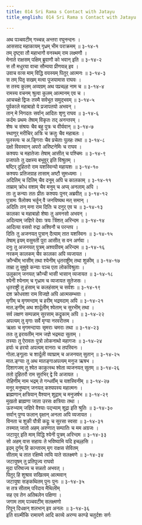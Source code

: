 ```yaml
---
title: 014 Sri Rama s Contact with Jatayu
title_english: 014 Sri Rama s Contact with Jatayu

---
```

<div class="audioEmbed"  caption="श्रीराम-हरिसीताराममूर्ति-घनपाठिभ्यां वचनम्" src="https://archive.org/download/Ramayana-recitation-Sriram-harisItArAmamUrti-Ghanapaati-v2/Kanda_3/Kanda_3_ARK-014-Jatayusho_Vruthanthaha.mp3"></div>

अथ पञ्चवटीम् गच्चन्न् अन्तरा रघुनन्दनः ।  
आससाद महाकायम् गृध्रम् भीम पराक्रमम् ॥ ३-१४-१  
तम् दृष्ट्वा तौ महाभागौ वनस्थम् राम लक्ष्मणौ ।  
मेनाते राक्षसम् पक्षिम् ब्रुवाणौ को भवान् इति ॥ ३-१४-२  
स तौ मधुरया वाचा सौम्यया प्रीणयन्न् इव ।  
उवाच वत्स माम् विद्धि वयस्यम् पितुर् आत्मनः ॥ ३-१४-३  
स तम् पितृ सखम् मत्वा पूजयामास राघवः ।  
स तस्य कुलम् अव्यग्रम् अथ पप्रच्छ्ह नाम च ॥ ३-१४-४  
रामस्य वचनम् श्रुत्वा कुलम् आत्मानम् एव च ।  
आचचक्षे द्विजः तस्मै सर्वभूत समुद्भवम् ॥ ३-१४-५  
पूर्वकाले महाबाहो ये प्रजापतयो अभवन् ।  
तान् मे निगदतः सर्वान् आदितः शृणु राघव ॥ ३-१४-६  
कर्दमः प्रथमः तेषाम् विकृतः तद् अनन्तरम् ।  
शेषः च संश्रयः चैव बहु पुत्रः च वीर्यवान् ॥ ३-१४-७  
स्थाणुर् मरीचिर् अत्रिः च क्रतुः चैव महाबलः ।  
पुलस्त्यः च अ.ङ्गिराः चैव प्रचेताः पुलहः तथा ॥ ३-१४-८  
दक्षो विवस्वान् अपरो अरिष्टनेमिः च राघव ।  
कश्यपः च महातेजाः तेषाम् आसीत् च पश्चिमः ॥ ३-१४-९  
प्रजापतेः तु दक्षस्य बभूवुर् इति विश्रुतम् ।  
षष्टिर् दुहितरो राम यशस्विन्यो महायशः ॥ ३-१४-१०  
कश्यपः प्रतिजग्राह तासाम् अष्टौ सुमध्यमाः ।  
अदितिम् च दितिम् चैव दनूम् अपि च कालकाम् ॥ ३-१४-११  
ताम्राम् क्रोध वशाम् चैव मनुम् च अप्य् अनलाम् अपि ।  
ताः तु कन्याः ततः प्रीतः कश्यपः पुनर् अब्रवीत् ॥ ३-१४-१२  
पुत्रामः त्रैलोक्य भर्तॄन् वै जनयिष्यथ मत् समान् ।  
अदितिः तन् मना राम दितिः च दनुर् एव च ॥ ३-१४-१३  
कालका च महाबाहो शेषाः तु अमनसो अभवन् ।  
अदित्याम् जज्ञिरे देवाः त्रयः त्रिंशत् अरिन्दम ॥ ३-१४-१४  
आदित्या वसवो रुद्रा अश्विनौ च परन्तप ।  
दितिः तु अजनयत् पुत्रान् दैत्याम् तात यशस्विनः ॥ ३-१४-१५  
तेषाम् इयम् वसुमती पुरा आसीत् स वन अर्णवा ।  
दनुः तु अजनयत् पुत्रम् अश्वग्रीवम् अरिन्दम ॥ ३-१४-१६  
नरकम् कालकम् चैव कालका अपि व्यजायत ।  
क्रौन्चीम् भासीम् तथा श्येनीम् धृतराष्ट्रीम् तथा शुकीम् ॥ ३-१४-१७  
ताम्रा तु सुषुवे कन्याः पञ्च एता लोकविश्रुताः ।  
उलूकान् जनयत् क्रौन्ची भासी भासान् व्यजायत ॥ ३-१४-१८  
श्येनी श्येनाम् च गृध्राम च व्यजायत सुतेजसः ।  
धृतराष्ट्री तु हंसाम् च कलहंसाम् च सर्वशः ॥ ३-१४-१९  
दश क्रोधवशा राम विजज्ञे अपि आत्मसम्भवाः ।  
मृगीम् च मृगमन्दाम् च हरीम् भद्रमदाम् अपि ॥ ३-१४-२१  
मात.ङ्गीम् अथ शार्दूलीम् श्वेताम् च सुरभीम् तथा ।  
सर्व लक्षण सम्पन्नाम् सुरसाम् कद्रुकाम् अपि ॥ ३-१४-२२  
अपत्यम् तु मृगाः सर्वे मृग्या नरवरोत्तम ।  
ऋक्षाः च मृगमन्दायाः सृमराः चमराः तथा ॥ ३-१४-२३  
ततः तु इरावतीम् नाम जज्ञे भद्रमदा सुताम् ।  
तस्याः तु ऐरावतः पुत्रो लोकनाथो महागजः ॥ ३-१४-२४  
हर्याः च हरयो अपत्यम् वानराः च तपस्विनः ।  
गोला.ङ्गूलाः च शार्दूली व्याघ्राम् च अजनयत् सुतान् ॥ ३-१४-२५  
मात.ङ्ग्याः तु अथ मातङ्गाअपत्यम् मनुज ऋषभ ।  
दिशागजम् तु श्वेत काकुत्स्थ श्वेता व्यजनयत् सुतम् ॥ ३-१४-२६  
ततो दुहितरौ राम सुरभिर् द्वे वि अजायत ।  
रोहिणीम् नाम भद्रम् ते गन्धर्वीम् च यशस्विनीम् ॥ ३-१४-२७  
मनुर् मनुष्यान् जनयत् कश्यपस्य महात्मनः ।  
ब्राह्मणान् क्षत्रियान् वैश्यान् शूद्राम् च मनुजर्षभ ॥ ३-१४-२९  
मुखतो ब्राह्मणा जाता उरसः क्षत्रियाः तथा ।  
ऊरुभ्याम् जज्ञिरे वैश्याः पद्भ्याम् शूद्रा इति श्रुतिः ॥ ३-१४-३०  
सर्वान् पुण्य फलान् वृक्षान् अनला अपि व्यजायत ।  
विनता च शुकी पौत्री कद्रूः च सुरसा स्वसा ॥ ३-१४-३१  
तस्मात् जातो अहम् अरुणात् सम्पातिः च मम अग्रजः ।  
जटायुर् इति माम् विद्धि श्येनी पुत्रम् अरिन्दम ॥ ३-१४-३३  
सो अहम् वास सहायः ते भविष्यामि यदि इच्छ्हसि ।  
इदम् दुर्गम् हि कान्तारम् मृग राक्षस सेवितम्  
सीताम् च तात रक्षिष्ये त्वयि याते सलक्ष्मणे ॥ ३-१४-३४  
जटायुषम् तु प्रतिपूज्य राघवो  
मुदा परिष्वज्य च सन्नतो अभवत् ।  
पितुर् हि शुश्राव सखित्वम् आत्मवान्  
जटायुषा सङ्कथितम् पुनः पुनः ॥ ३-१४-३५  
स तत्र सीताम् परिदाय मैथिलीम्  
सह एव तेन अतिबलेन पक्षिणा ।  
जगाम ताम् पञ्चवटीम् सलक्ष्मणो  
रिपून् दिधक्षन् शलभान् इव अनलः ॥ ३-१४-३६  
इति वाल्मीकि रामायणे आदि काव्ये अरण्य काण्डे चतुर्दशः सर्गः